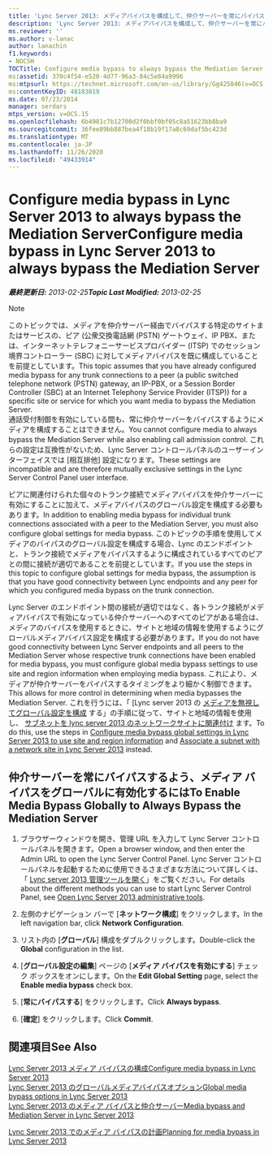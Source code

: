 ```yaml
---
title: 'Lync Server 2013: メディアバイパスを構成して、仲介サーバーを常にバイパスする'
description: 'Lync Server 2013: メディアバイパスを構成して、仲介サーバーを常にバイパスします。'
ms.reviewer: ''
ms.author: v-lanac
author: lanachin
f1.keywords:
- NOCSH
TOCTitle: Configure media bypass to always bypass the Mediation Server
ms:assetid: 370c4f54-e520-4d77-96a3-84c5e84a9996
ms:mtpsurl: https://technet.microsoft.com/en-us/library/Gg425846(v=OCS.15)
ms:contentKeyID: 48183819
ms.date: 07/23/2014
manager: serdars
mtps_version: v=OCS.15
ms.openlocfilehash: 6b4981c7b12700d2f0bbf0bf05c8a51623bb8ba9
ms.sourcegitcommit: 36fee89bb887bea4f18b19f17a8c69daf5bc423d
ms.translationtype: MT
ms.contentlocale: ja-JP
ms.lasthandoff: 11/26/2020
ms.locfileid: "49433914"
---
```

# <a name="configure-media-bypass-in-lync-server-2013-to-always-bypass-the-mediation-server"></a><span data-ttu-id="a7834-103">Configure media bypass in Lync Server 2013 to always bypass the Mediation Server</span><span class="sxs-lookup"><span data-stu-id="a7834-103">Configure media bypass in Lync Server 2013 to always bypass the Mediation Server</span></span>

<div data-xmlns="http://www.w3.org/1999/xhtml">

<div class="topic" data-xmlns="http://www.w3.org/1999/xhtml" data-msxsl="urn:schemas-microsoft-com:xslt" data-cs="https://msdn.microsoft.com/">

<div data-asp="https://msdn2.microsoft.com/asp">



</div>

<div id="mainSection">

<div id="mainBody"><span data-ttu-id="a7834-104">

<span> </span></span><span class="sxs-lookup"><span data-stu-id="a7834-104">

<span> </span></span></span>

<span data-ttu-id="a7834-105">_**最終更新日:** 2013-02-25_</span><span class="sxs-lookup"><span data-stu-id="a7834-105">_**Topic Last Modified:** 2013-02-25_</span></span>

<div>


> [!NOTE]  
> <span data-ttu-id="a7834-106">このトピックでは、メディアを仲介サーバー経由でバイパスする特定のサイトまたはサービスの、ピア (公衆交換電話網 (PSTN) ゲートウェイ、IP PBX、または、インターネットテレフォニーサービスプロバイダー (ITSP) でのセッション境界コントローラー (SBC) に対してメディアバイパスを既に構成していることを前提としています。</span><span class="sxs-lookup"><span data-stu-id="a7834-106">This topic assumes that you have already configured media bypass for any trunk connections to a peer (a public switched telephone network (PSTN) gateway, an IP-PBX, or a Session Border Controller (SBC) at an Internet Telephony Service Provider (ITSP)) for a specific site or service for which you want media to bypass the Mediation Server.</span></span><BR><span data-ttu-id="a7834-107">通話受付制御を有効にしている間も、常に仲介サーバーをバイパスするようにメディアを構成することはできません。</span><span class="sxs-lookup"><span data-stu-id="a7834-107">You cannot configure media to always bypass the Mediation Server while also enabling call admission control.</span></span> <span data-ttu-id="a7834-108">これらの設定は互換性がないため、Lync Server コントロールパネルのユーザーインターフェイスでは [相互排他] 設定になります。</span><span class="sxs-lookup"><span data-stu-id="a7834-108">These settings are incompatible and are therefore mutually exclusive settings in the Lync Server Control Panel user interface.</span></span>



</div>

<span data-ttu-id="a7834-109">ピアに関連付けられた個々のトランク接続でメディアバイパスを仲介サーバーに有効にすることに加えて、メディアバイパスのグローバル設定を構成する必要もあります。</span><span class="sxs-lookup"><span data-stu-id="a7834-109">In addition to enabling media bypass for individual trunk connections associated with a peer to the Mediation Server, you must also configure global settings for media bypass.</span></span> <span data-ttu-id="a7834-110">このトピックの手順を使用してメディアのバイパスのグローバル設定を構成する場合、Lync のエンドポイントと、トランク接続でメディアをバイパスするように構成されているすべてのピアとの間に接続が適切であることを前提としています。</span><span class="sxs-lookup"><span data-stu-id="a7834-110">If you use the steps in this topic to configure global settings for media bypass, the assumption is that you have good connectivity between Lync endpoints and any peer for which you configured media bypass on the trunk connection.</span></span>

<span data-ttu-id="a7834-111">Lync Server のエンドポイント間の接続が適切ではなく、各トランク接続がメディアバイパスで有効になっている仲介サーバーへのすべてのピアがある場合は、メディアのバイパスを使用するときに、サイトと地域の情報を使用するようにグローバルメディアバイパス設定を構成する必要があります。</span><span class="sxs-lookup"><span data-stu-id="a7834-111">If you do not have good connectivity between Lync Server endpoints and all peers to the Mediation Server whose respective trunk connections have been enabled for media bypass, you must configure global media bypass settings to use site and region information when employing media bypass.</span></span> <span data-ttu-id="a7834-112">これにより、メディアが仲介サーバーをバイパスするタイミングをより細かく制御できます。</span><span class="sxs-lookup"><span data-stu-id="a7834-112">This allows for more control in determining when media bypasses the Mediation Server.</span></span> <span data-ttu-id="a7834-113">これを行うには、「 [Lync server 2013 の [メディアを無視してグローバル設定を構成](lync-server-2013-configure-media-bypass-global-settings-to-use-site-and-region-information.md) する」の手順に従って、サイトと地域の情報を使用し、 [サブネットを lync server 2013 のネットワークサイトに関連付け](lync-server-2013-associate-a-subnet-with-a-network-site.md) ます。</span><span class="sxs-lookup"><span data-stu-id="a7834-113">To do this, use the steps in [Configure media bypass global settings in Lync Server 2013 to use site and region information](lync-server-2013-configure-media-bypass-global-settings-to-use-site-and-region-information.md) and [Associate a subnet with a network site in Lync Server 2013](lync-server-2013-associate-a-subnet-with-a-network-site.md) instead.</span></span>

<div>

## <a name="to-enable-media-bypass-globally-to-always-bypass-the-mediation-server"></a><span data-ttu-id="a7834-114">仲介サーバーを常にバイパスするよう、メディア バイパスをグローバルに有効化するには</span><span class="sxs-lookup"><span data-stu-id="a7834-114">To Enable Media Bypass Globally to Always Bypass the Mediation Server</span></span>

1.  <span data-ttu-id="a7834-115">ブラウザーウィンドウを開き、管理 URL を入力して Lync Server コントロールパネルを開きます。</span><span class="sxs-lookup"><span data-stu-id="a7834-115">Open a browser window, and then enter the Admin URL to open the Lync Server Control Panel.</span></span> <span data-ttu-id="a7834-116">Lync Server コントロールパネルを起動するために使用できるさまざまな方法について詳しくは、「 [Lync server 2013 管理ツールを開く](lync-server-2013-open-lync-server-administrative-tools.md)」をご覧ください。</span><span class="sxs-lookup"><span data-stu-id="a7834-116">For details about the different methods you can use to start Lync Server Control Panel, see [Open Lync Server 2013 administrative tools](lync-server-2013-open-lync-server-administrative-tools.md).</span></span>

2.  <span data-ttu-id="a7834-117">左側のナビゲーション バーで [**ネットワーク構成**] をクリックします。</span><span class="sxs-lookup"><span data-stu-id="a7834-117">In the left navigation bar, click **Network Configuration**.</span></span>

3.  <span data-ttu-id="a7834-118">リスト内の [**グローバル**] 構成をダブルクリックします。</span><span class="sxs-lookup"><span data-stu-id="a7834-118">Double-click the **Global** configuration in the list.</span></span>

4.  <span data-ttu-id="a7834-119">[**グローバル設定の編集**] ページの [**メディア バイパスを有効にする**] チェック ボックスをオンにします。</span><span class="sxs-lookup"><span data-stu-id="a7834-119">On the **Edit Global Setting** page, select the **Enable media bypass** check box.</span></span>

5.  <span data-ttu-id="a7834-120">[**常にバイパスする**] をクリックします。</span><span class="sxs-lookup"><span data-stu-id="a7834-120">Click **Always bypass**.</span></span>

6.  <span data-ttu-id="a7834-121">[**確定**] をクリックします。</span><span class="sxs-lookup"><span data-stu-id="a7834-121">Click **Commit**.</span></span>

</div>

<div>

## <a name="see-also"></a><span data-ttu-id="a7834-122">関連項目</span><span class="sxs-lookup"><span data-stu-id="a7834-122">See Also</span></span>


[<span data-ttu-id="a7834-123">Lync Server 2013 メディア バイパスの構成</span><span class="sxs-lookup"><span data-stu-id="a7834-123">Configure media bypass in Lync Server 2013</span></span>](lync-server-2013-configure-media-bypass.md)  
[<span data-ttu-id="a7834-124">Lync Server 2013 のグローバルメディアバイパスオプション</span><span class="sxs-lookup"><span data-stu-id="a7834-124">Global media bypass options in Lync Server 2013</span></span>](lync-server-2013-global-media-bypass-options.md)  
[<span data-ttu-id="a7834-125">Lync Server 2013 のメディア バイパスと仲介サーバー</span><span class="sxs-lookup"><span data-stu-id="a7834-125">Media bypass and Mediation Server in Lync Server 2013</span></span>](lync-server-2013-media-bypass-and-mediation-server.md)  


[<span data-ttu-id="a7834-126">Lync Server 2013 でのメディア バイパスの計画</span><span class="sxs-lookup"><span data-stu-id="a7834-126">Planning for media bypass in Lync Server 2013</span></span>](lync-server-2013-planning-for-media-bypass.md)  
  

<span data-ttu-id="a7834-127"></div>

</div>

<span> </span>

</div>

</div>

</span><span class="sxs-lookup"><span data-stu-id="a7834-127"></div>

</div>

<span> </span>

</div>

</div>

</span></span></div>

